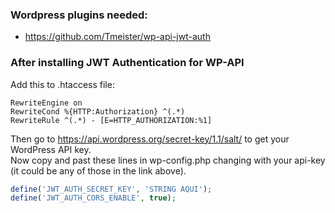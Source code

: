 ### Wordpress plugins needed:

- https://github.com/Tmeister/wp-api-jwt-auth 

### After installing JWT Authentication for WP-API
Add this to .htaccess file:

```
RewriteEngine on
RewriteCond %{HTTP:Authorization} ^(.*)
RewriteRule ^(.*) - [E=HTTP_AUTHORIZATION:%1]
```

Then go to https://api.wordpress.org/secret-key/1.1/salt/ to get your WordPress API key.<br>
Now copy and past these lines in wp-config.php changing with your api-key (it could be any of those in the link above).

```php
define('JWT_AUTH_SECRET_KEY', 'STRING AQUI');
define('JWT_AUTH_CORS_ENABLE', true);
```
